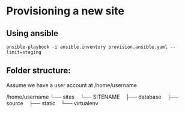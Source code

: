 Provisioning a new site
=======================

## Using ansible

    ansible-playbook -i ansible.inventory provision.ansible.yaml --limit=staging

## Folder structure:
Assume we have a user account at /home/username

/home/username
└── sites
    └── SITENAME
         ├── database
         ├── source
         ├── static
         └── virtualenv
